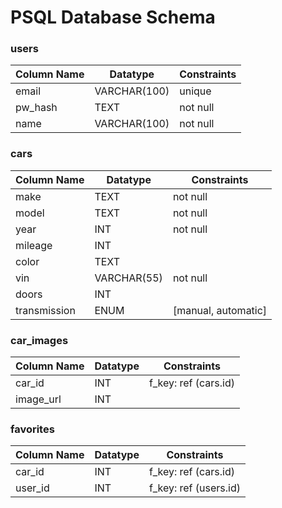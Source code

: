 # PSQL Database Schema 

### users 
| Column Name | Datatype    | Constraints |
| ----------- | ----------- | ----------- |
| email       | VARCHAR(100)| unique      |
| pw_hash     | TEXT        | not null    |
| name        | VARCHAR(100)| not null    | 

### cars 
| Column Name | Datatype    | Constraints        |
| ----------- | ----------- | -----------        |
| make        | TEXT        | not null           |
| model       | TEXT        | not null           |
| year        | INT         | not null           |
| mileage     | INT         |                    |
| color       | TEXT        |                    |
| vin         | VARCHAR(55) | not null           |
| doors       | INT         |                    |
| transmission| ENUM        | [manual, automatic]|    

### car_images
| Column Name | Datatype    | Constraints         |
| ----------- | ----------- | -----------         |
| car_id      | INT         | f_key: ref (cars.id)|
| image_url   | INT         |                     | 

### favorites 
| Column Name | Datatype    | Constraints          |
| ----------- | ----------- | -----------          |
| car_id      | INT         | f_key: ref (cars.id) |
| user_id     | INT         | f_key: ref (users.id)|
